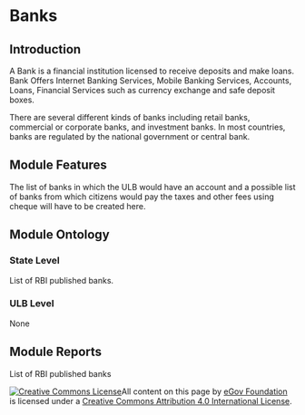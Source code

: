 # Banks

## Introduction

A Bank is a financial institution licensed to receive deposits and make loans. Bank Offers Internet Banking Services, Mobile Banking Services, Accounts, Loans, Financial Services such as currency exchange and safe deposit boxes.

There are several different kinds of banks including retail banks, commercial or corporate banks, and investment banks. In most countries, banks are regulated by the national government or central bank.

## Module Features

The list of banks in which the ULB would have an account and a possible list of banks from which citizens would pay the taxes and other fees using cheque will have to be created here.

## Module Ontology

### State Level

List of RBI published banks.

### ULB Level

None

## Module Reports

List of RBI published banks

[![Creative Commons License](https://i.creativecommons.org/l/by/4.0/80x15.png)](http://creativecommons.org/licenses/by/4.0/)All content on this page by [eGov Foundation ](https://egov.org.in/)is licensed under a [Creative Commons Attribution 4.0 International License](http://creativecommons.org/licenses/by/4.0/).
